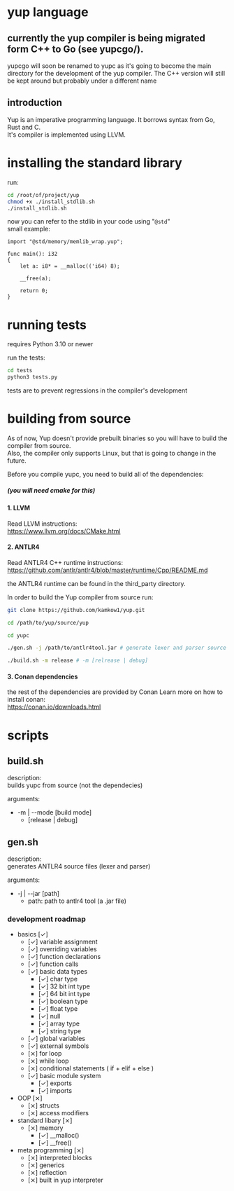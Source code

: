# yup language

## currently the yup compiler is being migrated form C++ to Go (see yupcgo/). <br>
yupcgo will soon be renamed to yupc as it's going to become 
the main directory for the development of the yup compiler. 
The C++ version will still be kept around but probably under a different name

## introduction

Yup is an imperative programming language. It borrows syntax from
Go, Rust and C. <br>
It's compiler is implemented using LLVM.

# installing the standard library

run:
```bash
cd /root/of/project/yup
chmod +x ./install_stdlib.sh
./install_stdlib.sh
```

now you can refer to the stdlib in your code using "```@std```" <br>
small example:

```
import "@std/memory/memlib_wrap.yup";

func main(): i32  
{
    let a: i8* = __malloc(('i64) 8);

    __free(a);

    return 0;
}
```

# running tests
requires Python 3.10 or newer

run the tests:
```bash
cd tests
python3 tests.py
```

tests are to prevent regressions in the compiler's development

# building from source

As of now, Yup doesn't provide prebuilt binaries so you will 
have to build the compiler from source. <br>
Also, the compiler only supports Linux, but that is going to change in the future.

Before you compile yupc, you need to build all of the dependencies:
##### (you will need cmake for this)

#### 1. LLVM
Read LLVM instructions: <br>
https://www.llvm.org/docs/CMake.html

#### 2. ANTLR4
Read ANTLR4 C++ runtime instructions: <br>
https://github.com/antlr/antlr4/blob/master/runtime/Cpp/README.md

the ANTLR4 runtime can be found in the third_party directory.

In order to build the Yup compiler from source run:
```bash
git clone https://github.com/kamkow1/yup.git

cd /path/to/yup/source/yup

cd yupc

./gen.sh -j /path/to/antlr4tool.jar # generate lexer and parser source files

./build.sh -m release # -m [relrease | debug]
```

#### 3. Conan dependencies

the rest of the dependencies are provided by Conan
Learn more on how to install conan: <br>
 https://conan.io/downloads.html

# scripts

## build.sh
description: <br>
builds yupc from source (not the dependecies)

arguments: <br>
*   -m | --mode [build mode]
    - [release | debug]

## gen.sh
description: <br>
generates ANTLR4 source files (lexer and parser)

arguments: <br>
*   -j | --jar [path]
    - path: path to antlr4 tool (a .jar file)

### development roadmap
* basics [&check;]
    - [&check;] variable assignment
    - [&check;] overriding variables
    - [&check;] function declarations
    - [&check;] function calls
    - [&check;] basic data types
        * [&check;] char type
        * [&check;] 32 bit int type
        * [&check;] 64 bit int type
        * [&check;] boolean type
        * [&check;] float type
        * [&check;] null
        * [&check;] array type
        * [&check;] string type
    - [&check;] global variables
    - [&check;] external symbols
    - [&#10799;] for loop
    - [&#10799;] while loop
    - [&#10799;] conditional statements ( if + elif + else )
    - [&check;] basic module system
        * [&check;] exports
        * [&check;] imports
* OOP [&#10799;]
    - [&#10799;] structs
    - [&#10799;] access modifiers
* standard libary [&#10799;]
    - [&#10799;] memory 
        * [&check;] __malloc()
        * [&check;] __free()
* meta programming [&#10799;]
    - [&#10799;] interpreted blocks
    - [&#10799;] generics
    - [&#10799;] reflection
    - [&#10799;] built in yup interpreter
